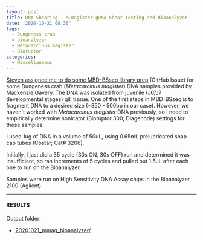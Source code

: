 ```yaml
---
layout: post
title: DNA Shearing - M.magister gDNA Shear Testing and Bioanalyzer
date: '2020-10-21 08:36'
tags:
  - Dungeness crab
  - bioanalyzer
  - Metacarcinus magister
  - Bioruptor
categories:
  - Miscellaneous
---
```

[Steven assigned me to do some MBD-BSseq library prep](https://github.com/RobertsLab/resources/issues/990) (GitHub Issue) for some Dungeness crab (_Metacarcinus magister_) DNA samples provided by Mackenzie Gavery. The DNA was isolated from juvenile (J6/J7 developmental stages) gill tissue. One of the first steps in MBD-BSseq is to fragment DNA to a desired size (~350 - 500bp in our case). However, we haven't worked with _Metacarcinus magister_ DNA previously, so I need to empirically determine sonicator (Bioruptor 300; Diagenode) settings for these samples.

I used 1ug of DNA in a volume of 50uL, using 0.65mL prelubricated snap cap tubes (Costar; Cat# 3206).

Initially, I just did a 35 cycle (30s ON, 30s OFF) run and determined it was insufficient, so ran increments of 5 cycles and pulled out 1.5uL after each one to run on the Bioanalyzer.

Samples were run on High Sensitivity DNA Assay chips in the Bioanalyzer 2100 (Agilent).


---

#### RESULTS

Output folder:

- [20201021_mmag_bioanalyzer/](https://gannet.fish.washington.edu/Atumefaciens/20201021_mmag_bioanalyzer/)
